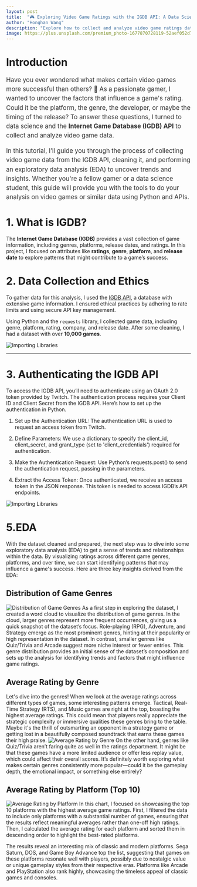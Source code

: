 ```yaml
---
layout: post
title:  "🎮 Exploring Video Game Ratings with the IGDB API: A Data Science Tutoria"
author: "Honghan Wang" 
description: "Explore how to collect and analyze video game ratings data using the IGDB API. This guide walks you through the steps of setting up an API, curating a custom dataset, and uncovering what factors contribute to a game’s success. Perfect for data science students and gaming enthusiasts interested in understanding the data behind high-rated games"
image: https://plus.unsplash.com/premium_photo-1677870728119-52aef052d7ef?q=80&w=1170&auto=format&fit=crop&ixlib=rb-4.0.3&ixid=M3wxMjA3fDB8MHxwaG90by1wYWdlfHx8fGVufDB8fHx8fA%3D%3D
---
```



#    **Introduction**

<div style="font-size: 1.2em; line-height: 1.5; color: #333;">
Have you ever wondered what makes certain video games more successful than others? 🎲 As a passionate gamer, I wanted to uncover the factors that influence a game's rating. Could it be the platform, the genre, the developer, or maybe the timing of the release? To answer these questions, I turned to data science and the <strong>Internet Game Database (IGDB) API</strong> to collect and analyze video game data.

In this tutorial, I’ll guide you through the process of collecting video game data from the IGDB API, cleaning it, and performing an exploratory data analysis (EDA) to uncover trends and insights. Whether you're a fellow gamer or a data science student, this guide will provide you with the tools to do your analysis on video games or similar data using Python and APIs.
</div>

# **1. What is IGDB?**

The **Internet Game Database (IGDB)** provides a vast collection of game information, including genres, platforms, release dates, and ratings. In this project, I focused on attributes like **ratings**, **genre**, **platform**, and **release date** to explore patterns that might contribute to a game’s success.


#  **2. Data Collection and Ethics**

To gather data for this analysis, I used the [IGDB API](https://api-docs.igdb.com/), a database with extensive game information. I ensured ethical practices by adhering to rate limits and using secure API key management.

Using Python and the `requests` library, I collected game data, including genre, platform, rating, company, and release date. After some cleaning, I had a dataset with over **10,000 games**.

![Importing Libraries](https://raw.githubusercontent.com/LucasW-BYU/picture_post/main/%E5%B1%8F%E5%B9%95%E6%88%AA%E5%9B%BE(251).png)

---

# **3. Authenticating the IGDB API**

To access the IGDB API, you’ll need to authenticate using an OAuth 2.0 token provided by Twitch. The authentication process requires your Client ID and Client Secret from the IGDB API. Here’s how to set up the authentication in Python.

1. Set up the Authentication URL: The authentication URL is used to request an access token from Twitch.

2. Define Parameters: We use a dictionary to specify the client_id, client_secret, and grant_type (set to 'client_credentials') required for authentication.

3. Make the Authentication Request: Use Python’s requests.post() to send the authentication request, passing in the parameters.

4. Extract the Access Token: Once authenticated, we receive an access token in the JSON response. This token is needed to access IGDB’s API endpoints.

![Importing Libraries](https://github.com/LucasW-BYU/picture_post/blob/main/%E5%B1%8F%E5%B9%95%E6%88%AA%E5%9B%BE(253).png)

#  **5.EDA**
With the dataset cleaned and prepared, the next step was to dive into some exploratory data analysis (EDA) to get a sense of trends and relationships within the data. By visualizing ratings across different game genres, platforms, and over time, we can start identifying patterns that may influence a game's success. Here are three key insights derived from the EDA:

## Distribution of Game Genres 
![Distribution of Game Genres]({{site.url}}{{site.baseurl}}/assets/images/download%20(6)%20(1).png)
As a first step in exploring the dataset, I created a word cloud to visualize the distribution of game genres. In the cloud, larger genres represent more frequent occurrences, giving us a quick snapshot of the dataset’s focus. Role-playing (RPG), Adventure, and Strategy emerge as the most prominent genres, hinting at their popularity or high representation in the dataset. In contrast, smaller genres like Quiz/Trivia and Arcade suggest more niche interest or fewer entries. This genre distribution provides an initial sense of the dataset’s composition and sets up the analysis for identifying trends and factors that might influence game ratings.

## Average Rating by Genre
Let's dive into the genres! When we look at the average ratings across different types of games, some interesting patterns emerge. Tactical, Real-Time Strategy (RTS), and Music games are right at the top, boasting the highest average ratings. This could mean that players really appreciate the strategic complexity or immersive qualities these genres bring to the table. Maybe it's the thrill of outsmarting an opponent in a strategy game or getting lost in a beautifully composed soundtrack that earns these games their high praise.
![Average Rating by Genre]({{site.url}}{{site.baseurl}}/assets/images/download%20(4).png)
On the other hand, genres like Quiz/Trivia aren’t faring quite as well in the ratings department. It might be that these games have a more limited audience or offer less replay value, which could affect their overall scores. It’s definitely worth exploring what makes certain genres consistently more popular—could it be the gameplay depth, the emotional impact, or something else entirely?


## Average Rating by Platform (Top 10)
![Average Rating by Platform]({{site.url}}{{site.baseurl}}/assets/images/download5.png)
In this chart, I focused on showcasing the top 10 platforms with the highest average game ratings. First, I filtered the data to include only platforms with a substantial number of games, ensuring that the results reflect meaningful averages rather than one-off high ratings. Then, I calculated the average rating for each platform and sorted them in descending order to highlight the best-rated platforms.

The results reveal an interesting mix of classic and modern platforms. Sega Saturn, DOS, and Game Boy Advance top the list, suggesting that games on these platforms resonate well with players, possibly due to nostalgic value or unique gameplay styles from their respective eras. Platforms like Arcade and PlayStation also rank highly, showcasing the timeless appeal of classic games and consoles.
